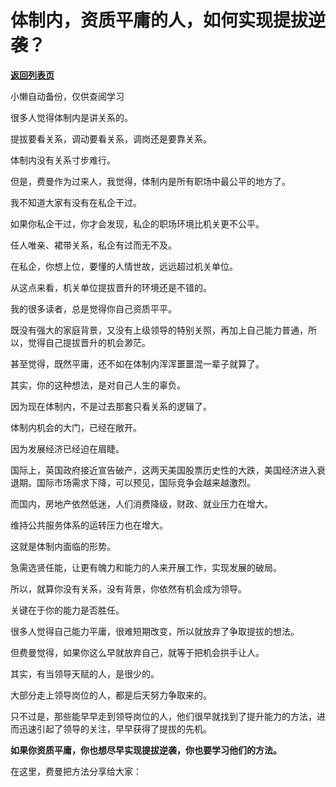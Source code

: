 # 体制内，资质平庸的人，如何实现提拔逆袭？

[**返回列表页**](/gzh/费曼的小茶馆)

小懒自动备份，仅供查阅学习

很多人觉得体制内是讲关系的。  

提拔要看关系，调动要看关系，调岗还是要靠关系。

体制内没有关系寸步难行。  

但是，费曼作为过来人，我觉得，体制内是所有职场中最公平的地方了。

我不知道大家有没有在私企干过。

如果你私企干过，你才会发现，私企的职场环境比机关更不公平。

任人唯亲、裙带关系，私企有过而无不及。

在私企，你想上位，要懂的人情世故，远远超过机关单位。

从这点来看，机关单位提拔晋升的环境还是不错的。

我的很多读者，总是觉得你自己资质平平。

既没有强大的家庭背景，又没有上级领导的特别关照，再加上自己能力普通，所以，觉得自己提拔晋升的机会渺茫。

甚至觉得，既然平庸，还不如在体制内浑浑噩噩混一辈子就算了。  

其实，你的这种想法，是对自己人生的辜负。

因为现在体制内，不是过去那套只看关系的逻辑了。

体制内机会的大门，已经在敞开。

因为发展经济已经迫在眉睫。

国际上，英国政府接近宣告破产，这两天美国股票历史性的大跌，美国经济进入衰退期。国际市场需求下降，可以预见，国际竞争会越来越激烈。

而国内，房地产依然低迷，人们消费降级，财政、就业压力在增大。

维持公共服务体系的运转压力也在增大。

这就是体制内面临的形势。

急需选贤任能，让更有魄力和能力的人来开展工作，实现发展的破局。

所以，就算你没有关系，没有背景，你依然有机会成为领导。  

关键在于你的能力是否胜任。

很多人觉得自己能力平庸，很难短期改变，所以就放弃了争取提拔的想法。

但费曼觉得，如果你这么早就放弃自己，就等于把机会拱手让人。

其实，有当领导天赋的人，是很少的。

大部分走上领导岗位的人，都是后天努力争取来的。

只不过是，那些能早早走到领导岗位的人，他们很早就找到了提升能力的方法，进而迅速引起了领导的关注，早早获得了提拔的先机。

**如果你资质平庸，你也想尽早实现提拔逆袭，你也要学习他们的方法。**

在这里，费曼把方法分享给大家：

